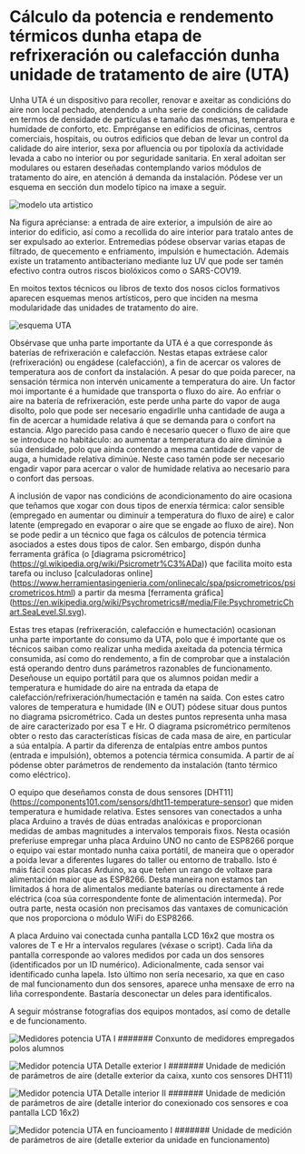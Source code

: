 # Cálculo da potencia e rendemento térmicos dunha etapa de refrixeración ou calefacción dunha unidade de tratamento de aire (UTA)

Unha UTA é un dispositivo para recoller, renovar e axeitar as condicións do aire non local pechado, atendendo a unha serie de condicións de calidade en termos de densidade de partículas e tamaño das mesmas, temperatura e humidade de conforto, etc. Empréganse en edificios de oficinas, centros comerciais, hospitais, ou outros edificios que deban de levar un control da calidade do aire interior, sexa por afluencia ou por tipoloxía da actividade levada a cabo no interior ou por seguridade sanitaria. En xeral adoitan ser modulares ou estaren deseñadas contemplando varios módulos de tratamento do aire, en atención á demanda da instalación. Pódese ver un esquema en sección dun modelo típico na imaxe a seguir.

![modelo uta artistico](https://user-images.githubusercontent.com/26594148/126035377-07208b85-4706-46b0-a056-fa3c68813694.jpg)

Na figura aprécianse: a entrada de aire exterior, a impulsión de aire ao interior do edificio, así como a recollida do aire interior para tratalo antes de ser expulsado ao exterior. Entremedias pódese observar varias etapas de filtrado, de quecemento e enfriamento, impulsión e humectación. Ademais existe un tratamento antibacteriano mediante luz UV que pode ser tamén efectivo contra outros riscos biolóxicos como o SARS-COV19.

En moitos textos técnicos ou libros de texto dos nosos ciclos formativos aparecen esquemas menos artísticos, pero que inciden na mesma modularidade das unidades de tratamento do aire.

![esquema UTA](https://user-images.githubusercontent.com/26594148/126035413-750c6bef-f571-4441-8eab-477b2a3b2132.jpg)
 
Obsérvase que unha parte importante da UTA é a que corresponde ás baterías de refrixeración e calefacción. Nestas etapas extráese calor (refrixeración) ou engádese (calefacción), a fin de acercar os valores de temperatura aos de confort da instalación. A pesar do que poida parecer, na sensación térmica non intervén unicamente a temperatura do aire. Un factor moi importante é a humidade que transporta o fluxo do aire. Ao enfriar o aire na batería de refrixeración, este perde unha parte do vapor de auga disolto, polo que pode ser necesario engadirlle unha cantidade de auga a fin de acercar a humidade relativa á que se demanda para o confort na estancia. Algo parecido pasa cando é necesario quecer o fluxo de aire que se introduce no habitáculo: ao aumentar a temperatura do aire diminúe a súa densidade, polo que aínda contendo a mesma cantidade de vapor de auga, a humidade relativa diminúe. Neste caso tamén pode ser necesario engadir vapor para acercar o valor de humidade relativa ao necesario para o confort das persoas.

A inclusión de vapor nas condicións de acondicionamento do aire ocasiona que teñamos que xogar con dous tipos de enerxía térmica: calor sensible (empregado en aumentar ou diminuír a temperatura do fluxo de aire) e calor latente (empregado en evaporar o aire que se engade ao fluxo de aire). Non se pode pedir a un técnico que faga os cálculos de potencia térmica asociados a estes dous tipos de calor. Sen embargo, dispón dunha ferramenta gráfica (o [diagrama psicrométrico] (https://gl.wikipedia.org/wiki/Psicrometr%C3%ADa)) que facilita moito esta tarefa ou incluso [calculadoras online] (https://www.herramientasingenieria.com/onlinecalc/spa/psicrometricos/psicrometricos.html) a partir da mesma [ferramenta gráfica] (https://en.wikipedia.org/wiki/Psychrometrics#/media/File:PsychrometricChart.SeaLevel.SI.svg).

Estas tres etapas (refrixeración, calefacción e humectación) ocasionan unha parte importante do consumo da UTA, polo que é importante que os técnicos saiban como realizar unha medida axeitada da potencia térmica consumida, así como do rendemento, a fin de comprobar que a instalación está operando dentro duns parámetros razonables de funcionamento. Deseñouse un equipo portátil para que os alumnos poidan medir a temperatura e humidade do aire na entrada da etapa de calefacción/refrixeración/humectación e tamén na saída. Con estes catro valores de temperatura e humidade (IN e OUT) pódese situar dous puntos no diagrama psicrométrico. Cada un destes puntos representa unha masa de aire caracterizado por esa T e Hr. O diagrama psicrométrico permítenos obter o resto das características físicas de cada masa de aire, en particular a súa entalpía. A partir da diferenza de entalpías entre ambos puntos (entrada e impulsión), obtemos a potencia térmica consumida. A partir de aí pódense obter parámetros de rendemento da instalación (tanto térmico como eléctrico).

O equipo que deseñamos consta de dous sensores [DHT11] (https://components101.com/sensors/dht11-temperature-sensor) que miden temperatura e humidade relativa. Estes sensores van conectados a unha placa Arduino a través de dúas entradas analóxicas e proporcionan medidas de ambas magnitudes a intervalos temporais fixos. Nesta ocasión preferíuse empregar unha placa Arduino UNO no canto de ESP8266 porque o equipo vai estar montado nunha caixa portátil, de maneira que o operador a poida levar a diferentes lugares do taller ou entorno de traballo. Isto é máis fácil coas placas Arduino, xa que teñen un rango de voltaxe para alimentación maior que as ESP8266. Desta maneira non estamos tan limitados á hora de alimentalos mediante baterías ou directamente á rede eléctrica (coa súa correspondente fonte de alimentación intermeda). Por outra parte, nesta ocasión non precisamos das vantaxes de comunicación que nos proporciona o módulo WiFi do ESP8266.

A placa Arduino vai conectada cunha pantalla LCD 16x2 que mostra os valores de T e Hr a intervalos regulares (véxase o script). Cada liña da pantalla corresponde ao valores medidos por cada un dos sensores (identificados por un ID numérico). Adicionalmente, cada sensor vai identificado cunha lapela. Isto último non sería necesario, xa que en caso de mal funcionamento dun dos sensores, aparece unha mensaxe de erro na liña correspondente. Bastaría desconectar un deles para identificalos.

A seguir móstranse fotografías dos equipos montados, así como de detalle e de funcionamento.


![Medidores potencia UTA I](https://user-images.githubusercontent.com/26594148/126037025-fbe8ddc8-64d6-4a26-94b8-a4f0a282db86.jpeg)
####### Conxunto de medidores empregados polos alumnos




![Medidor potencia UTA Detalle exterior I](https://user-images.githubusercontent.com/26594148/126037079-42ff3bb5-bb1c-406d-af93-c414d0afa02b.jpeg)
####### Unidade de medición de parámetros de aire (detalle exterior da caixa, xunto cos sensores DHT11)




![Medidor potencia UTA Detalle interior II](https://user-images.githubusercontent.com/26594148/126037104-115596d4-0072-4ffc-9a07-b2ccf03f96f4.jpeg)
####### Unidade de medición de parámetros de aire (detalle interior do conexionado cos sensores e coa pantalla LCD 16x2)




![Medidor potencia UTA en funcioamento I](https://user-images.githubusercontent.com/26594148/126037203-c0edcca1-3a9c-4bdf-baa1-7ff0820aa2fa.jpeg)
####### Unidade de medición de parámetros de aire (detalle exterior da unidade en funcionamento)






